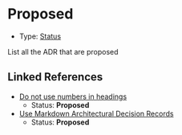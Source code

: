 # Proposed

* Type: [Status](status.md)

List all the ADR that are proposed


## Linked References

* [Do not use numbers in headings](0002-do-not-use-numbers-in-headings.md)
  * Status: **Proposed**
* [Use Markdown Architectural Decision Records](0000-use-markdown-architectural-decision-records.md)
  * Status: **Proposed**
